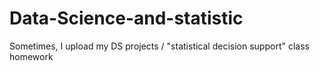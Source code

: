 # Data-Science-and-statistic
Sometimes, I upload my DS projects / "statistical decision support" class homework 
